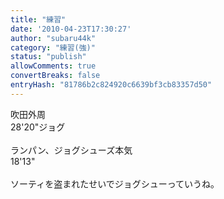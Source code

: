 ```yaml
---
title: "練習"
date: '2010-04-23T17:30:27'
author: "subaru44k"
category: "練習(強)"
status: "publish"
allowComments: true
convertBreaks: false
entryHash: "81786b2c824920c6639bf3cb83357d50"
---
```

吹田外周<br>
28'20"ジョグ<br>
<br>
ランパン、ジョグシューズ本気<br>
18'13"<br>
<br>
ソーティを盗まれたせいでジョグシューっていうね。
